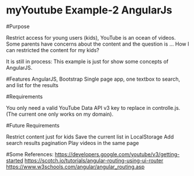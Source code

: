 # myYoutube Example-2 AngularJs

#Purpose

Restrict access for young users (kids), YouTube is an ocean of videos. Some parents have concerns about the content and the question is ... How I can restricted the content for my kids?

It is still in process: This example is just for show some concepts of AngularJS.

#Features
AngularJS, Bootstrap
Single page app, one textbox to search, and list for the results

#Requirements

You only need a valid YouTube Data API v3 key to replace in controlle.js. (The current one only works on my domain).

#Future Requirements

Restrict content just for kids
Save the current list in LocalStorage
Add search results pagination
Play videos in the same page

#Some References:
https://developers.google.com/youtube/v3/getting-started
https://scotch.io/tutorials/angular-routing-using-ui-router
https://www.w3schools.com/angular/angular_routing.asp
